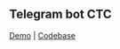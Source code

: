 ## Telegram bot CTC


[Demo](@CTC_Capital_bot) | [Codebase](https://github.com/dafen173/real-bot-ctc/tree/master)
